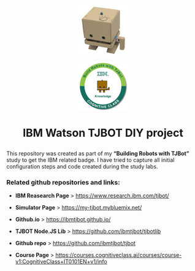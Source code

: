 
<p align="center"> <img src="./misc/tjbot1.png" width="25%"> </p>

<p align="center"> <img src="./misc/badge.png" width="25%"> </p>

# <p align="center"> IBM Watson TJBOT DIY project </p>

This repository was created as part of my **“Building Robots with TJBot”** study to get the IBM related badge. I have tried to capture all initial configuration steps and code created during the study labs.

### Related github repositories and links:

* **IBM Reasearch Page** >  https://www.research.ibm.com/tjbot/

* **Simulator Page** > https://my-tjbot.mybluemix.net/

* **Github.io** > https://ibmtjbot.github.io/

* **TJBOT Node.JS Lib** > https://github.com/ibmtjbot/tjbotlib

* **Github repo** > https://github.com/ibmtjbot/tjbot

* **Course Page** > https://courses.cognitiveclass.ai/courses/course-v1:CognitiveClass+IT0101EN+v1/info
